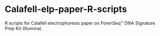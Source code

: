 # Calafell-elp-paper-R-scripts
R scripts for Calafell electrophoresis paper on ForenSeq™ DNA Signature Prep Kit (Illumina)
